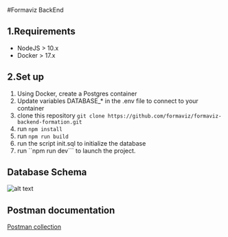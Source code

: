 #Formaviz BackEnd

## 1.Requirements

- NodeJS > 10.x
- Docker > 17.x

## 2.Set up

1. Using Docker, create a Postgres container
2. Update variables DATABASE_* in the .env file to connect to your container
3. clone this repository ```git clone https://github.com/formaviz/formaviz-backend-formation.git```
4. run ```npm install```
5. run ```npm run build```
6. run the script init.sql to initialize the database
7. run ``npm run dev``` to launch the project. 

## Database Schema

![alt text](https://github.com/formaviz/formaviz-backend-formation/tree/develop/src/utils/MCD.png "Formaviz BackEnd DB Schema")


## Postman documentation

[Postman collection](https://github.com/formaviz/formaviz-backend-formation/tree/develop/src/utils/FORMAVIZ_CC.postman_collection.json)

